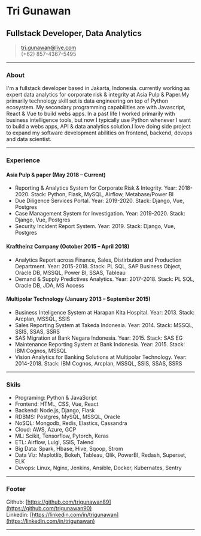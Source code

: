 # Tri Gunawan
## Fullstack Developer, Data Analytics

> [tri.gunawan@live.com](tri.gunawan@live.com)  
> (+62) 857-4367-5495

------

### About

I'm a fullstack developer based in Jakarta, Indonesia. currently working as expert data analytics for corporate risk & integrity at Asia Pulp & Paper.My primarily technology skill set is data engineering on top of Python ecosystem. My secondary programming capabilities are with Javascript, React & Vue to build webs apps. In a past life I worked primarily with business intelligence tools, but now I typically use Python whenever I want to build a webs apps, API & data analytics solution.I love doing side project to expand my software development abilities on frontend, backend, devops and data scientist.
                 

------

### Experience

#### Asia Pulp & paper (May 2018 – Current)
* Reporting & Analytics System for Corporate Risk & Integrity. Year: 2018-2020. Stack: Python, Flask, MySQL, Airflow, Metabase/Power BI
* Due Diligence Services Portal. Year: 2019-2020. Stack: Django, Vue, Postgres
* Case Management System for Investigation. Year: 2019-2020. Stack: Django, Vue, Postgres
* Security Incident Report System. Year: 2019. Stack: Django, Vue, Postgres

#### Kraftheinz Company (October 2015 – April 2018)
* Analytics Report across Finance, Sales, Distirbution and Production Department. Year: 2015-2018. Stack: PL SQL, SAP Business Object, Oracle DB, MSSQL, Power BI, SSAS, Tableau  
* Demand & Supply Predictives Analytics. Year: 2017-2018. Stack: PL SQL, Oracle DB, JDA, MS Access


#### Multipolar Technology (January 2013 – September 2015)
* Business Inteligence System at Harapan Kita Hospital. Year: 2013. Stack: Arcplan, MSSQL, SSIS
* Sales Reporting System at Takeda Indonesia. Year: 2014. Stack: MSSQL, SSIS, SSAS, SSRS 
* SAS Migration at Bank Negara Indonesia. Year: 2015. Stack: SAS EG
* Maintenance Reporting System at Bank Indonesia. Year: 2015. Stack: IBM Cognos, MSSQL
* Vision Analytics for Banking Solutions at Multipolar Technology. Year: 2014-2018. Stack: IBM Cognos, Arcplan, MSSQL, SSIS, SSAS, SSRS

-------

### Skils 

* Programing: Python & JavaScript
* Frontend: HTML, CSS, Vue, React
* Backend: Node.js, Django, Flask
* RDBMS: Postgres, MySQL, MSSQL, Oracle
* NoSQL: Mongodb, Redis, Elastics, Cassandra
* Cloud: AWS, Azure, GCP
* ML: Scikit, Tensorflow, Pytorch, Keras
* ETL: Airflow, Luigi, SSIS, Talend      
* Big Data: Spark, Hbase, Hive, Sqoop, Strom   
* Data Viz: Maplotlib, Bokeh, Tableau, Qlik, PowerBI, Redash, Superset, ELK 
* Devops: Linux, Nginx, Jenkins, Ansible, Docker, Kubernates, Sentry  

------

### Footer 

Github: [https://github.com/trigunawan89](https://github.com/trigunawan90)  
Linkedin: [https://linkedin.com/in/trigunawan](https://linkedin.com/in/trigunawan)

------
